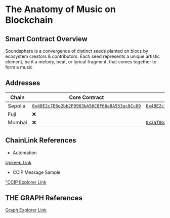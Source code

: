 # The Anatomy of Music on Blockchain

## Smart Contract Overview

Soundsphere is a convergence of distinct seeds planted on blocs by ecosystem creators & contributors. Each seed represents a unique artistic element, be it a melody, beat, or lyrical fragment, that comes together to form a music

## Addresses

| Chain   | Core Contract                                    | Sender Contract                                  |
| ------- | ------------------------------------------------ | ------------------------------------------------ |
| Sepolia | [`0x48E2c7E6e2bb2F0983bA56C8F66a8A553ac8Cc09`]() | [`0x48E2c7E6e2bb2F0983bA56C8F66a8A553ac8Cc09`]() |
| Fuji    | ❌                                               |                                                  |
| Mumbai  | ❌                                               | [`0x3af06a265fD1ED7d68B5b24f2674b4C4f8782319`]() |

## ChainLink References

- Automation

[Upkeep Link](https://automation.chain.link/sepolia/114753729857025021918449762335983006350041574038011818736776638297819119682801)

- CCIP Message Sample

["CCIP Explorer Link](https://ccip.chain.link/msg/0x994a793400150452a35be692bcbaf736865ed7f76810acb416e2621f8ab98872)

## THE GRAPH References

[Graph Explorer Link](https://testnet.thegraph.com/explorer/subgraphs/HiiGdho12qEHRchbEHkCHJYvt2NEPxLEBW78PHufPrtp?view=Overview&chain=sepolia)
